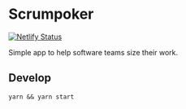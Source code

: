 # Scrumpoker

[![Netlify Status](https://api.netlify.com/api/v1/badges/20b35e4c-7ac5-41ce-baef-f0978f0fe4b4/deploy-status)](https://app.netlify.com/sites/thirsty-fermi-d61041/deploys)

Simple app to help software teams size their work.

## Develop

```
yarn && yarn start
```
